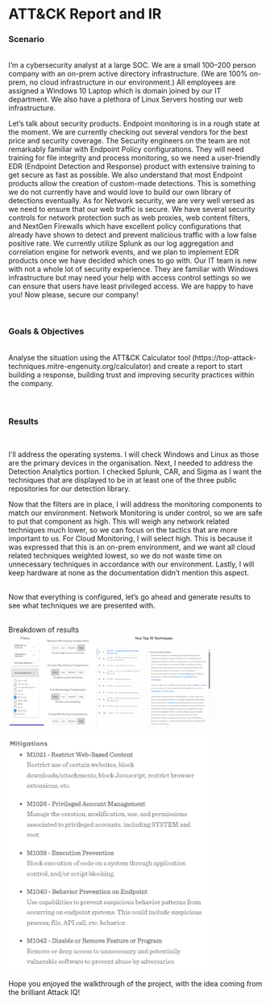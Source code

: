 # ATT&CK Report and IR

<h3>Scenario</h3>
<br>
I’m a cybersecurity analyst at a large SOC. We are a small 100–200 person company with an on-prem active directory infrastructure. (We are 100% on-prem, no 
cloud infrastructure in our environment.) All employees are assigned a Windows 10 Laptop 
which is domain joined by our IT department. We also have a plethora of Linux Servers hosting 
our web infrastructure.
<br>

Let’s talk about security products. Endpoint monitoring is in a rough state at the moment. We 
are currently checking out several vendors for the best price and security coverage. The 
Security engineers on the team are not remarkably familiar with Endpoint Policy configurations. 
They will need training for file integrity and process monitoring, so we need a user-friendly EDR 
(Endpoint Detection and Response) product with extensive training to get secure as fast as 
possible. We also understand that most Endpoint products allow the creation of custom-made 
detections. This is something we do not currently have and would love to build our own library 
of detections eventually. As for Network security, we are very well versed as we need to ensure 
that our web traffic is secure. We have several security controls for network protection such as 
web proxies, web content filters, and NextGen Firewalls which have excellent policy 
configurations that already have shown to detect and prevent malicious traffic with a low false 
positive rate. We currently utilize Splunk as our log aggregation and correlation engine for 
network events, and we plan to implement EDR products once we have decided which ones to 
go with. 
Our IT team is new with not a whole lot of security experience. They are familiar with Windows 
infrastructure but may need your help with access control settings so we can ensure that users 
have least privileged access. 
We are happy to have you! Now please, secure our company!

<br>

<h3>Goals & Objectives</h3>
<br>
Analyse the situation using the ATT&CK Calculator tool (https://top-attack-techniques.mitre-engenuity.org/calculator) and create a report to start building a response, building trust and improving security practices within the company.
<br>
<br/>

<br>
<h3>Results</h3>
<br>

I'll address the operating systems. I will check Windows and Linux as those are the primary devices in the organisation. Next, I needed to address the Detection Analytics portion. I checked Splunk, CAR, and Sigma as I want the techniques that are displayed to be in at least one of the three public repositories for our detection library.

Now that the filters are in place, I will address the monitoring components to match our environment. Network Monitoring is under control, so we are safe to put that component as high. This will weigh any network related techniques much lower, so we can focus on the tactics that are more important to us. For Cloud Monitoring, I will select high. This is because it was expressed that this is an on-prem environment, and we want all cloud related techniques weighted lowest, so we do not waste time on unnecessary techniques in accordance with our environment. Lastly, I will keep hardware at none as the documentation didn’t mention this aspect. 

<br>Now that everything is configured, let’s go ahead and generate results to see what techniques we are presented with.

<br>
Breakdown of results

<br>

<img src="assets/MITRE Calculator.png" height="80%" width="80%" alt="ifconfig command"/>
<br />

<br/>
<img src="assets/MITRE Calculator 2.png" height="80%" width="80%" alt="ifconfig command"/>
<br />


Hope you enjoyed the walkthrough of the project, with the idea coming from the brilliant Attack IQ!





